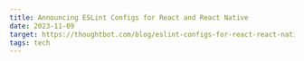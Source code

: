 ```yaml
---
title: Announcing ESLint Configs for React and React Native
date: 2023-11-09
target: https://thoughtbot.com/blog/eslint-configs-for-react-react-native
tags: tech
---
```

